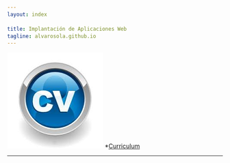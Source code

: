 ```yaml
---
layout: index

title: Implantación de Aplicaciones Web
tagline: alvarosola.github.io
---
```

![Imagen](logo.jpg) *[Curriculum](/about)
<hr/>
